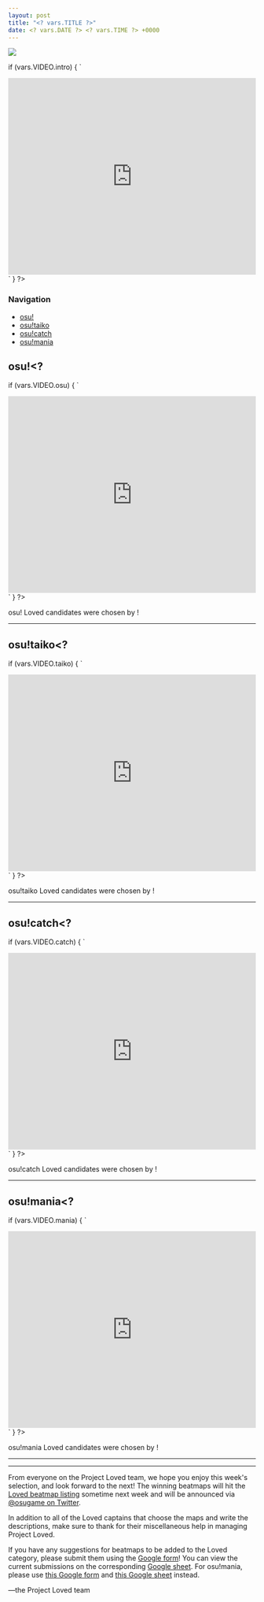 ```yaml
---
layout: post
title: "<? vars.TITLE ?>"
date: <? vars.DATE ?> <? vars.TIME ?> +0000
---
```


<? vars.HEADER ?>

[![](/wiki/shared/news/banners/project-loved.jpg)](https://osu.ppy.sh/community/forums/120)

<? vars.INTRO ?><?
if (vars.VIDEO.intro) {
`

<iframe width="100%" height="400" src="https://www.youtube.com/embed/${vars.VIDEO.intro}?rel=0" frameborder="0" allow="autoplay; encrypted-media" allowfullscreen></iframe>`
} ?>

### Navigation

- [osu!](#osu)
- [osu!taiko](#osutaiko)
- [osu!catch](#osucatch)
- [osu!mania](#osumania)

## <a name="osu" id="osu"></a>osu!<?
if (vars.VIDEO.osu) {
`

<iframe width="100%" height="400" src="https://www.youtube.com/embed/${vars.VIDEO.osu}?rel=0" frameborder="0" allow="autoplay; encrypted-media" allowfullscreen></iframe>`
} ?>

osu! Loved candidates were chosen by <? vars.ALL_CAPTAINS.osu ?>!<?
if (vars.CONSISTENT_CAPTAINS.osu) {
` This week, all osu! beatmap descriptions were written by [${vars.CONSISTENT_CAPTAINS.osu}](${getUserLink(vars.CONSISTENT_CAPTAINS.osu)}).`
} ?>

---

<? vars.BEATMAPS.osu ?>

## <a name="osutaiko" id="osutaiko"></a>osu!taiko<?
if (vars.VIDEO.taiko) {
`

<iframe width="100%" height="400" src="https://www.youtube.com/embed/${vars.VIDEO.taiko}?rel=0" frameborder="0" allow="autoplay; encrypted-media" allowfullscreen></iframe>`
} ?>

osu!taiko Loved candidates were chosen by <? vars.ALL_CAPTAINS.taiko ?>!<?
if (vars.CONSISTENT_CAPTAINS.taiko) {
` This week, all osu!taiko beatmap descriptions were written by [${vars.CONSISTENT_CAPTAINS.taiko}](${getUserLink(vars.CONSISTENT_CAPTAINS.taiko)}).`
} ?>

---

<? vars.BEATMAPS.taiko ?>

## <a name="osucatch" id="osucatch"></a>osu!catch<?
if (vars.VIDEO.catch) {
`

<iframe width="100%" height="400" src="https://www.youtube.com/embed/${vars.VIDEO.catch}?rel=0" frameborder="0" allow="autoplay; encrypted-media" allowfullscreen></iframe>`
} ?>

osu!catch Loved candidates were chosen by <? vars.ALL_CAPTAINS.catch ?>!<?
if (vars.CONSISTENT_CAPTAINS.catch) {
` This week, all osu!catch beatmap descriptions were written by [${vars.CONSISTENT_CAPTAINS.catch}](${getUserLink(vars.CONSISTENT_CAPTAINS.catch)}).`
} ?>

---

<? vars.BEATMAPS.catch ?>

## <a name="osumania" id="osumania"></a>osu!mania<?
if (vars.VIDEO.mania) {
`

<iframe width="100%" height="400" src="https://www.youtube.com/embed/${vars.VIDEO.mania}?rel=0" frameborder="0" allow="autoplay; encrypted-media" allowfullscreen></iframe>`
} ?>

osu!mania Loved candidates were chosen by <? vars.ALL_CAPTAINS.mania ?>!<?
if (vars.CONSISTENT_CAPTAINS.mania && vars.CONSISTENT_CAPTAINS.mania !== 'Captain') {
` This week, all osu!mania beatmap descriptions were written by [${vars.CONSISTENT_CAPTAINS.mania}](${getUserLink(vars.CONSISTENT_CAPTAINS.mania)}).`
} ?>

---

<? vars.BEATMAPS.mania ?>

---

From everyone on the Project Loved team, we hope you enjoy this week's selection, and look forward to the next! The winning beatmaps will hit the [Loved beatmap listing](https://osu.ppy.sh/beatmapsets?s=8) sometime next week and will be announced via [@osugame on Twitter](https://twitter.com/osugame).

In addition to all of the Loved captains that choose the maps and write the descriptions, make sure to thank <? vars.HELPERS ?> for their miscellaneous help in managing Project Loved.

If you have any suggestions for beatmaps to be added to the Loved category, please submit them using the [Google form](https://docs.google.com/forms/d/e/1FAIpQLSdbgHOVqMF8wQQKSdddW1JhC10ff6C7fb4JbEW7PBQTn9gAqg/viewform)! You can view the current submissions on the corresponding [Google sheet](https://docs.google.com/spreadsheets/d/1HgHwtO3kIzT8R4ocEJMZTosADrGJRJOFL-TZI97tZS4/edit#gid=0). For osu!mania, please use [this Google form](https://docs.google.com/forms/d/e/1FAIpQLSeaGfoQNGMqw4qQcqRPItUZILh2fGwJR6ly6cZNY9OWPXkFhw/viewform) and [this Google sheet](https://docs.google.com/spreadsheets/d/1sjkTwUSvQ5Me-6rK61rToTg2bU-yX9X29CXdzttvhtM/edit) instead.

—the Project Loved team
